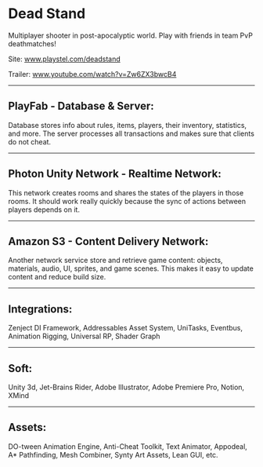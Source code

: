 # Dead Stand
Multiplayer shooter in post-apocalyptic world. Play with friends in team PvP deathmatches! 

Site: www.playstel.com/deadstand

Trailer: www.youtube.com/watch?v=Zw6ZX3bwcB4

---
PlayFab - Database & Server:
---

Database stores info about rules, items, players, their inventory, statistics, and more.
The server processes all transactions and makes sure that clients do not cheat.

---
Photon Unity Network - Realtime Network:
---

This network creates rooms and shares the states of the players in those rooms.
It should work really quickly because the sync of actions between players depends on it.

---
Amazon S3 - Content Delivery Network:
---

Another network service store and retrieve game content: objects, materials, audio, UI, sprites, and game scenes. 
This makes it easy to update content and reduce build size.

---
Integrations:
---
Zenject DI Framework, Addressables Asset System,
UniTasks, Eventbus, Animation Rigging,
Universal RP, Shader Graph

---
Soft:
---
Unity 3d, Jet-Brains Rider, Adobe Illustrator, Adobe Premiere Pro, Notion, XMind

---
Assets:
---
DO-tween Animation Engine, Anti-Cheat Toolkit,
Text Animator, Appodeal, A* Pathfinding, Mesh Combiner, 
Synty Art Assets, Lean GUI, etc.

